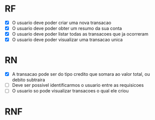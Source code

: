 # RF

- [X] O usuario deve poder criar uma nova transacao
- [X] O usuario deve poder obter um resumo da sua conta
- [X] O usuario deve poder listar todas as transacoes que ja ocorreram
- [X] O usuario deve poder visualizar uma transacao unica

# RN

- [x] A transacao pode ser do tipo credito que somara ao valor total, ou debito subtraira
- [ ] Deve ser possivel identificarmos o usuario entre as requisicoes
- [ ] O usuario so pode visualizar transacoes o qual ele criou

# RNF
